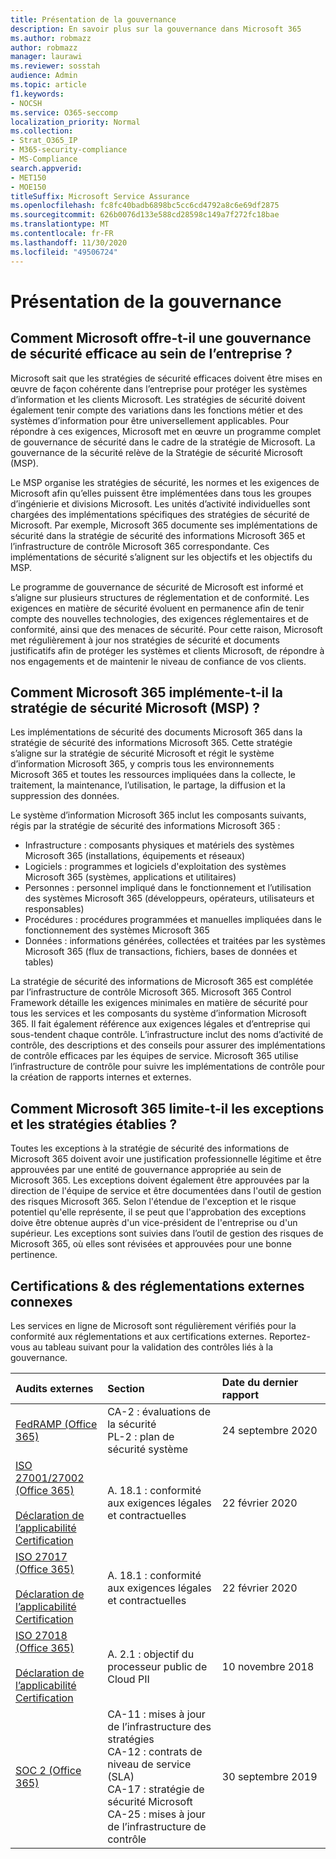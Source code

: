 ```yaml
---
title: Présentation de la gouvernance
description: En savoir plus sur la gouvernance dans Microsoft 365
ms.author: robmazz
author: robmazz
manager: laurawi
ms.reviewer: sosstah
audience: Admin
ms.topic: article
f1.keywords:
- NOCSH
ms.service: O365-seccomp
localization_priority: Normal
ms.collection:
- Strat_O365_IP
- M365-security-compliance
- MS-Compliance
search.appverid:
- MET150
- MOE150
titleSuffix: Microsoft Service Assurance
ms.openlocfilehash: fc8fc40badb6898bc5cc6cd4792a8c6e69df2875
ms.sourcegitcommit: 626b0076d133e588cd28598c149a7f272fc18bae
ms.translationtype: MT
ms.contentlocale: fr-FR
ms.lasthandoff: 11/30/2020
ms.locfileid: "49506724"
---
```

# <a name="governance-overview"></a>Présentation de la gouvernance

## <a name="how-does-microsoft-provide-effective-security-governance-across-the-enterprise"></a>Comment Microsoft offre-t-il une gouvernance de sécurité efficace au sein de l’entreprise ?

Microsoft sait que les stratégies de sécurité efficaces doivent être mises en œuvre de façon cohérente dans l’entreprise pour protéger les systèmes d’information et les clients Microsoft. Les stratégies de sécurité doivent également tenir compte des variations dans les fonctions métier et des systèmes d’information pour être universellement applicables. Pour répondre à ces exigences, Microsoft met en œuvre un programme complet de gouvernance de sécurité dans le cadre de la stratégie de Microsoft. La gouvernance de la sécurité relève de la Stratégie de sécurité Microsoft (MSP).

Le MSP organise les stratégies de sécurité, les normes et les exigences de Microsoft afin qu’elles puissent être implémentées dans tous les groupes d’ingénierie et divisions Microsoft. Les unités d’activité individuelles sont chargées des implémentations spécifiques des stratégies de sécurité de Microsoft. Par exemple, Microsoft 365 documente ses implémentations de sécurité dans la stratégie de sécurité des informations Microsoft 365 et l’infrastructure de contrôle Microsoft 365 correspondante. Ces implémentations de sécurité s’alignent sur les objectifs et les objectifs du MSP.

Le programme de gouvernance de sécurité de Microsoft est informé et s’aligne sur plusieurs structures de réglementation et de conformité. Les exigences en matière de sécurité évoluent en permanence afin de tenir compte des nouvelles technologies, des exigences réglementaires et de conformité, ainsi que des menaces de sécurité. Pour cette raison, Microsoft met régulièrement à jour nos stratégies de sécurité et documents justificatifs afin de protéger les systèmes et clients Microsoft, de répondre à nos engagements et de maintenir le niveau de confiance de vos clients.

## <a name="how-does-microsoft-365-implement-the-microsoft-security-policy-msp"></a>Comment Microsoft 365 implémente-t-il la stratégie de sécurité Microsoft (MSP) ?

Les implémentations de sécurité des documents Microsoft 365 dans la stratégie de sécurité des informations Microsoft 365. Cette stratégie s’aligne sur la stratégie de sécurité Microsoft et régit le système d’information Microsoft 365, y compris tous les environnements Microsoft 365 et toutes les ressources impliquées dans la collecte, le traitement, la maintenance, l’utilisation, le partage, la diffusion et la suppression des données.

Le système d’information Microsoft 365 inclut les composants suivants, régis par la stratégie de sécurité des informations Microsoft 365 :

- Infrastructure : composants physiques et matériels des systèmes Microsoft 365 (installations, équipements et réseaux)
- Logiciels : programmes et logiciels d'exploitation des systèmes Microsoft 365 (systèmes, applications et utilitaires)
- Personnes : personnel impliqué dans le fonctionnement et l’utilisation des systèmes Microsoft 365 (développeurs, opérateurs, utilisateurs et responsables)
- Procédures : procédures programmées et manuelles impliquées dans le fonctionnement des systèmes Microsoft 365
- Données : informations générées, collectées et traitées par les systèmes Microsoft 365 (flux de transactions, fichiers, bases de données et tables)

La stratégie de sécurité des informations de Microsoft 365 est complétée par l’infrastructure de contrôle Microsoft 365. Microsoft 365 Control Framework détaille les exigences minimales en matière de sécurité pour tous les services et les composants du système d’information Microsoft 365. Il fait également référence aux exigences légales et d’entreprise qui sous-tendent chaque contrôle. L’infrastructure inclut des noms d’activité de contrôle, des descriptions et des conseils pour assurer des implémentations de contrôle efficaces par les équipes de service. Microsoft 365 utilise l’infrastructure de contrôle pour suivre les implémentations de contrôle pour la création de rapports internes et externes.

## <a name="how-does-microsoft-365-limit-and-track-exceptions-to-established-policies"></a>Comment Microsoft 365 limite-t-il les exceptions et les stratégies établies ?

Toutes les exceptions à la stratégie de sécurité des informations de Microsoft 365 doivent avoir une justification professionnelle légitime et être approuvées par une entité de gouvernance appropriée au sein de Microsoft 365. Les exceptions doivent également être approuvées par la direction de l'équipe de service et être documentées dans l'outil de gestion des risques Microsoft 365. Selon l'étendue de l'exception et le risque potentiel qu'elle représente, il se peut que l'approbation des exceptions doive être obtenue auprès d'un vice-président de l'entreprise ou d'un supérieur. Les exceptions sont suivies dans l’outil de gestion des risques de Microsoft 365, où elles sont révisées et approuvées pour une bonne pertinence.

## <a name="related-external-regulations--certifications"></a>Certifications & des réglementations externes connexes

Les services en ligne de Microsoft sont régulièrement vérifiés pour la conformité aux réglementations et aux certifications externes. Reportez-vous au tableau suivant pour la validation des contrôles liés à la gouvernance.

| **Audits externes** | **Section** | **Date du dernier rapport** |
|:--------------------|:------------|:-----------------------|
| [FedRAMP (Office 365)](https://compliance.microsoft.com/compliancemanager) | CA-2 : évaluations de la sécurité <br> PL-2 : plan de sécurité système | 24 septembre 2020 |
| [ISO 27001/27002 (Office 365)](https://servicetrust.microsoft.com/ViewPage/MSComplianceGuideV3?command=Download&downloadType=Document&downloadId=d7864d4f-e053-4cc4-a964-fa526d07c3be&tab=7027ead0-3d6b-11e9-b9e1-290b1eb4cdeb&docTab=7027ead0-3d6b-11e9-b9e1-290b1eb4cdeb_ISO_Reports) <br><br> [Déclaration de l’applicabilité](https://servicetrust.microsoft.com/ViewPage/MSComplianceGuide?command=Download&downloadType=Document&downloadId=8ee1e46b-2ada-4e7b-bb7d-4c55a8cb6fcd&docTab=4ce99610-c9c0-11e7-8c2c-f908a777fa4d_ISO_Reports) <br> [Certification](https://servicetrust.microsoft.com/ViewPage/MSComplianceGuideV3?command=Download&downloadType=Document&downloadId=1e84a14a-2468-45ac-9412-5e53250d57ec&tab=7027ead0-3d6b-11e9-b9e1-290b1eb4cdeb&docTab=7027ead0-3d6b-11e9-b9e1-290b1eb4cdeb_ISO_Reports) | A. 18.1 : conformité aux exigences légales et contractuelles | 22 février 2020 |
| [ISO 27017 (Office 365)](https://servicetrust.microsoft.com/ViewPage/MSComplianceGuideV3?command=Download&downloadType=Document&downloadId=d7864d4f-e053-4cc4-a964-fa526d07c3be&tab=7027ead0-3d6b-11e9-b9e1-290b1eb4cdeb&docTab=7027ead0-3d6b-11e9-b9e1-290b1eb4cdeb_ISO_Reports) <br><br> [Déclaration de l’applicabilité](https://servicetrust.microsoft.com/ViewPage/MSComplianceGuide?command=Download&downloadType=Document&downloadId=8ee1e46b-2ada-4e7b-bb7d-4c55a8cb6fcd&docTab=4ce99610-c9c0-11e7-8c2c-f908a777fa4d_ISO_Reports) <br> [Certification](https://servicetrust.microsoft.com/ViewPage/MSComplianceGuideV3?command=Download&downloadType=Document&downloadId=70de0999-5451-43a3-9ef4-761e8fbfb1a3&tab=7027ead0-3d6b-11e9-b9e1-290b1eb4cdeb&docTab=7027ead0-3d6b-11e9-b9e1-290b1eb4cdeb_ISO_Reports) | A. 18.1 : conformité aux exigences légales et contractuelles | 22 février 2020 |
| [ISO 27018 (Office 365)](https://servicetrust.microsoft.com/ViewPage/MSComplianceGuideV3?command=Download&downloadType=Document&downloadId=d7864d4f-e053-4cc4-a964-fa526d07c3be&tab=7027ead0-3d6b-11e9-b9e1-290b1eb4cdeb&docTab=7027ead0-3d6b-11e9-b9e1-290b1eb4cdeb_ISO_Reports) <br><br> [Déclaration de l’applicabilité](https://servicetrust.microsoft.com/ViewPage/MSComplianceGuide?command=Download&downloadType=Document&downloadId=8ee1e46b-2ada-4e7b-bb7d-4c55a8cb6fcd&docTab=4ce99610-c9c0-11e7-8c2c-f908a777fa4d_ISO_Reports) <br> [Certification](https://servicetrust.microsoft.com/ViewPage/MSComplianceGuideV3?command=Download&downloadType=Document&downloadId=43e89534-f48d-42ea-a7a7-3523ff516036&tab=7027ead0-3d6b-11e9-b9e1-290b1eb4cdeb&docTab=7027ead0-3d6b-11e9-b9e1-290b1eb4cdeb_ISO_Reports) | A. 2.1 : objectif du processeur public de Cloud PII | 10 novembre 2018 |
| [SOC 2 (Office 365)](https://servicetrust.microsoft.com/ViewPage/MSComplianceGuideV3?command=Download&downloadType=Document&downloadId=fa062990-e758-4ddc-ace3-7fb21a301d09&tab=7027ead0-3d6b-11e9-b9e1-290b1eb4cdeb&docTab=7027ead0-3d6b-11e9-b9e1-290b1eb4cdeb_SOC_/_SSAE_16_Rep-11e9-b9e1-290b1eb4cdeb_SOC_/_SSAE_16_Reports) | CA-11 : mises à jour de l’infrastructure des stratégies <br> CA-12 : contrats de niveau de service (SLA) <br> CA-17 : stratégie de sécurité Microsoft <br> CA-25 : mises à jour de l’infrastructure de contrôle | 30 septembre 2019 |
